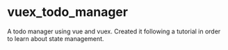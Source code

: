# vuex_todo_manager
A todo manager using vue and vuex. Created it following a tutorial in order to learn about state management.
